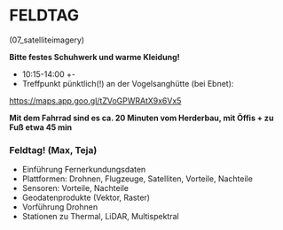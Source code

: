 # FELDTAG

(07_satelliteimagery)

**Bitte festes Schuhwerk und warme Kleidung!**

- 10:15-14:00 +-
- Treffpunkt pünktlich(!) an der Vogelsanghütte (bei Ebnet):

https://maps.app.goo.gl/tZVoGPWRAtX9x6Vx5

**Mit dem Fahrrad sind es ca. 20 Minuten vom Herderbau, mit Öffis + zu Fuß etwa 45 min**

### Feldtag! (Max, Teja)

- Einführung Fernerkundungsdaten
- Plattformen: Drohnen, Flugzeuge, Satelliten, Vorteile, Nachteile
- Sensoren: Vorteile, Nachteile
- Geodatenprodukte (Vektor, Raster)
- Vorführung Drohnen
- Stationen zu Thermal, LiDAR, Multispektral
